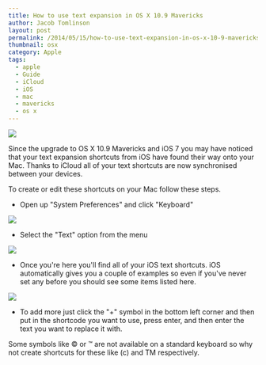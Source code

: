 ```yaml
---
title: How to use text expansion in OS X 10.9 Mavericks
author: Jacob Tomlinson
layout: post
permalink: /2014/05/15/how-to-use-text-expansion-in-os-x-10-9-mavericks/
thumbnail: osx
category: Apple
tags:
  - apple
  - Guide
  - iCloud
  - iOS
  - mac
  - mavericks
  - os x
---
```

![](http://i.imgur.com/X1qkC2J.png)

Since the upgrade to OS X 10.9 Mavericks and iOS 7 you may have noticed that your text expansion shortcuts from iOS have found their way onto your Mac. Thanks to iCloud all of your text shortcuts are now synchronised between your devices.

To create or edit these shortcuts on your Mac follow these steps.

*   Open up "System Preferences" and click "Keyboard"

![](http://i.imgur.com/3Ar8FRy.png)

*   Select the "Text" option from the menu

![](http://i.imgur.com/2zG24oZ.png)


*   Once you're here you'll find all of your iOS text shortcuts. iOS automatically gives you a couple of examples so even if you've never set any before you should see some items listed here.

![](http://i.imgur.com/Q1AkxvF.png)

*   To add more just click the "+" symbol in the bottom left corner and then put in the shortcode you want to use, press enter, and then enter the text you want to replace it with.

Some symbols like &copy; or &trade; are not available on a standard keyboard so why not create shortcuts for these like (c) and TM respectively.
